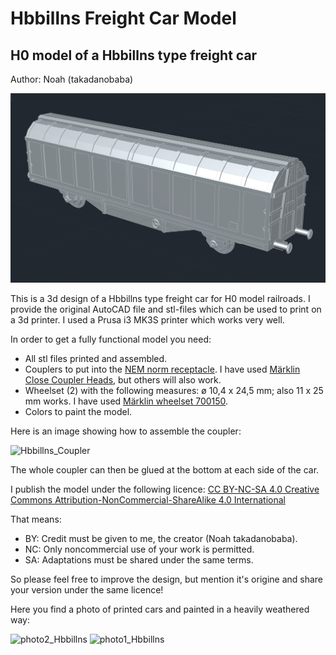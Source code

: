 # Hbbillns Freight Car Model

## H0 model of a Hbbillns type freight car

Author: Noah (takadanobaba)

![Screenshot](Hbbillns_Modell_Screenshot.png)

This is a 3d design of a Hbbillns type freight car for H0 model railroads. I provide the original AutoCAD file and stl-files which can be used to print on a 3d printer. I used a Prusa i3 MK3S printer which works very well.

In order to get a fully functional model you need:

- All stl files printed and assembled.
- Couplers to put into the [NEM norm receptacle](https://www.morop.eu/images/NEM_register/NEM_E/nem362_en_2004.pdf). I have used [Märklin Close Coupler Heads](https://www.maerklin.de/de/produkte/details/article/72000), but others will also work.
- Wheelset (2) with the following measures: ø 10,4 x 24,5 mm; also 11 x 25 mm works. I have used [Märklin wheelset 700150](https://www.maerklinshop.de/en/detail/index/sArticle/33206).
- Colors to paint the model.

Here is an image showing how to assemble the coupler:

<img width="400" alt="Hbbillns_Coupler" src="https://github.com/user-attachments/assets/29e8e262-c3a7-4588-8110-9cfb068c2097" />

The whole coupler can then be glued at the bottom at each side of the car. 

I publish the model under the following licence: [CC BY-NC-SA 4.0 Creative Commons Attribution-NonCommercial-ShareAlike 4.0 International](https://creativecommons.org/licenses/by-nc-sa/4.0/)

That means:

- BY: Credit must be given to me, the creator (Noah takadanobaba).
- NC: Only noncommercial use of your work is permitted.
- SA: Adaptations must be shared under the same terms.

So please feel free to improve the design, but mention it's origine and share your version under the same licence!

Here you find a photo of printed cars and painted in a heavily weathered way:

![photo2_Hbbillns](https://github.com/user-attachments/assets/35b275f6-2e0c-4339-a17b-1ff9d54332d3)
![photo1_Hbbillns](https://github.com/user-attachments/assets/ec8ec26e-3f31-423e-b73c-9dc600e6ad87)
